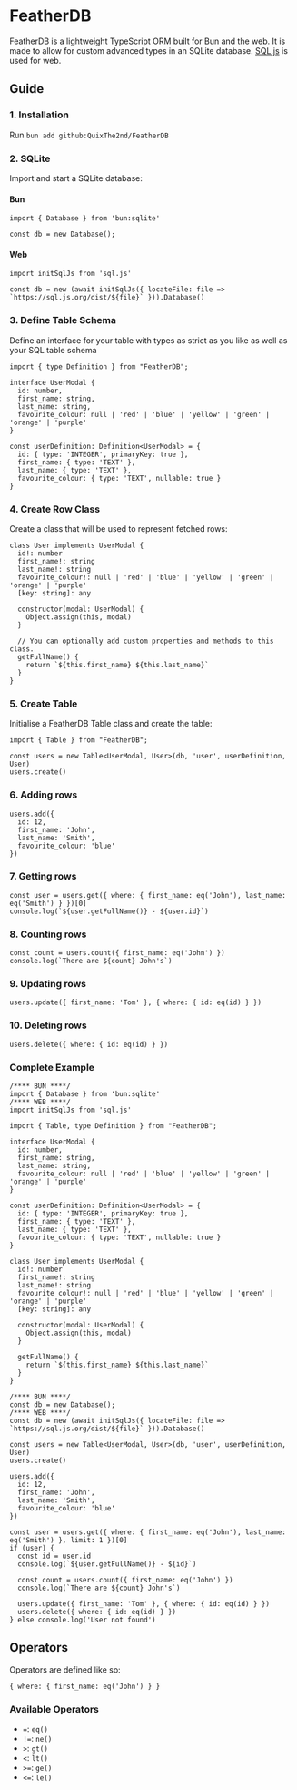 # FeatherDB
FeatherDB is a lightweight TypeScript ORM built for Bun and the web. It is made to allow for custom advanced types in an SQLite database. [SQL.js](https://sql.js.org/#/) is used for web.

## Guide

### 1. Installation

Run `bun add github:QuixThe2nd/FeatherDB`

### 2. SQLite

Import and start a SQLite database:

#### Bun
```TS
import { Database } from 'bun:sqlite'

const db = new Database();
```

#### Web
```TS
import initSqlJs from 'sql.js'

const db = new (await initSqlJs({ locateFile: file => `https://sql.js.org/dist/${file}` })).Database()
```

### 3. Define Table Schema

Define an interface for your table with types as strict as you like as well as your SQL table schema
```TS
import { type Definition } from "FeatherDB";

interface UserModal {
  id: number,
  first_name: string,
  last_name: string,
  favourite_colour: null | 'red' | 'blue' | 'yellow' | 'green' | 'orange' | 'purple'
}

const userDefinition: Definition<UserModal> = {
  id: { type: 'INTEGER', primaryKey: true },
  first_name: { type: 'TEXT' },
  last_name: { type: 'TEXT' },
  favourite_colour: { type: 'TEXT', nullable: true }
}
```

### 4. Create Row Class

Create a class that will be used to represent fetched rows:
```TS
class User implements UserModal {
  id!: number
  first_name!: string
  last_name!: string
  favourite_colour!: null | 'red' | 'blue' | 'yellow' | 'green' | 'orange' | 'purple'
  [key: string]: any

  constructor(modal: UserModal) {
    Object.assign(this, modal)
  }

  // You can optionally add custom properties and methods to this class.
  getFullName() {
    return `${this.first_name} ${this.last_name}`
  }
}
```

### 5. Create Table

Initialise a FeatherDB Table class and create the table:
```TS
import { Table } from "FeatherDB";

const users = new Table<UserModal, User>(db, 'user', userDefinition, User)
users.create()
```

### 6. Adding rows

```TS
users.add({
  id: 12,
  first_name: 'John',
  last_name: 'Smith',
  favourite_colour: 'blue'
})
```

### 7. Getting rows

```TS
const user = users.get({ where: { first_name: eq('John'), last_name: eq('Smith') } })[0]
console.log(`${user.getFullName()} - ${user.id}`)
```

### 8. Counting rows

```TS
const count = users.count({ first_name: eq('John') })
console.log(`There are ${count} John's`)
```

### 9. Updating rows

```TS
users.update({ first_name: 'Tom' }, { where: { id: eq(id) } })
```

### 10. Deleting rows

```TS
users.delete({ where: { id: eq(id) } })
```

### Complete Example
```TS
/**** BUN ****/
import { Database } from 'bun:sqlite'
/**** WEB ****/
import initSqlJs from 'sql.js'

import { Table, type Definition } from "FeatherDB";

interface UserModal {
  id: number,
  first_name: string,
  last_name: string,
  favourite_colour: null | 'red' | 'blue' | 'yellow' | 'green' | 'orange' | 'purple'
}

const userDefinition: Definition<UserModal> = {
  id: { type: 'INTEGER', primaryKey: true },
  first_name: { type: 'TEXT' },
  last_name: { type: 'TEXT' },
  favourite_colour: { type: 'TEXT', nullable: true }
}

class User implements UserModal {
  id!: number
  first_name!: string
  last_name!: string
  favourite_colour!: null | 'red' | 'blue' | 'yellow' | 'green' | 'orange' | 'purple'
  [key: string]: any

  constructor(modal: UserModal) {
    Object.assign(this, modal)
  }

  getFullName() {
    return `${this.first_name} ${this.last_name}`
  }
}

/**** BUN ****/
const db = new Database();
/**** WEB ****/
const db = new (await initSqlJs({ locateFile: file => `https://sql.js.org/dist/${file}` })).Database()

const users = new Table<UserModal, User>(db, 'user', userDefinition, User)
users.create()

users.add({
  id: 12,
  first_name: 'John',
  last_name: 'Smith',
  favourite_colour: 'blue'
})

const user = users.get({ where: { first_name: eq('John'), last_name: eq('Smith') }, limit: 1 })[0]
if (user) {
  const id = user.id
  console.log(`${user.getFullName()} - ${id}`)

  const count = users.count({ first_name: eq('John') })
  console.log(`There are ${count} John's`)

  users.update({ first_name: 'Tom' }, { where: { id: eq(id) } })
  users.delete({ where: { id: eq(id) } })
} else console.log('User not found')
```

## Operators
Operators are defined like so:
```TS
{ where: { first_name: eq('John') } }
```

### Available Operators
- `=`: `eq()`
- `!=`: `ne()`
- `>`: `gt()`
- `<`: `lt()`
- `>=`: `ge()`
- `<=`: `le()`
